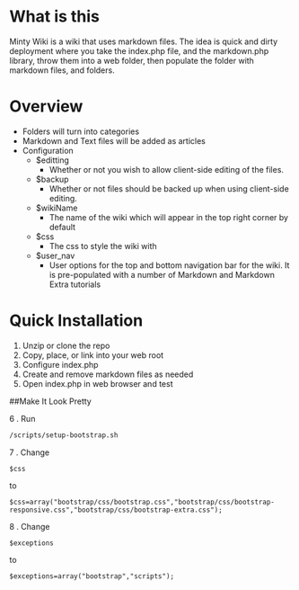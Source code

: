 What is this
============

Minty Wiki is a wiki that uses markdown files. The idea is quick and dirty deployment where you take the index.php file, and the markdown.php library, throw them into a web folder, then populate the folder with markdown files, and folders.

Overview
========

* Folders will turn into categories
* Markdown and Text files will be added as articles
* Configuration
	* $editting
		* Whether or not you wish to allow client-side editing of the files.
	* $backup
		* Whether or not files should be backed up when using client-side editing.
	* $wikiName
		* The name of the wiki which will appear in the top right corner by default
	* $css
		* The css to style the wiki with
	* $user_nav
		* User options for the top and bottom navigation bar for the wiki. It is pre-populated with a number of Markdown and Markdown Extra tutorials

Quick Installation
==================

1. Unzip or clone the repo
2. Copy, place, or link into your web root
3. Configure index.php
4. Create and remove markdown files as needed
5. Open index.php in web browser and test

##Make It Look Pretty

6 . Run 

```bash
/scripts/setup-bootstrap.sh
```

7 . Change 

```php5
$css
```	

to

```php5
$css=array("bootstrap/css/bootstrap.css","bootstrap/css/bootstrap-responsive.css","bootstrap/css/bootstrap-extra.css");
```

8 . Change

```php5
$exceptions
```

to

```php5
$exceptions=array("bootstrap","scripts");
```
